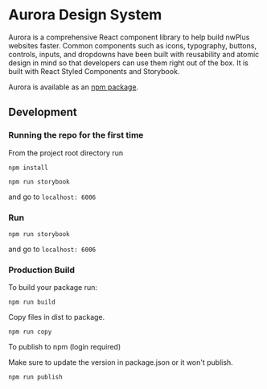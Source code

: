 # Aurora Design System

Aurora is a comprehensive React component library to help build nwPlus websites faster. Common components such as icons, typography, buttons, controls, inputs, and dropdowns have been built with reusability and atomic design in mind so that developers can use them right out of the box. It is built with React Styled Components and Storybook.

Aurora is available as an [npm package](https://www.npmjs.com/package/@nwplusdev/aurora?activeTab=readme).

## Development

### Running the repo for the first time

From the project root directory run

`npm install`

`npm run storybook`

and go to `localhost: 6006`

### Run

`npm run storybook`

and go to `localhost: 6006`

### Production Build

To build your package run:

`npm run build`

Copy files in dist to package.

`npm run copy`

To publish to npm (login required)

Make sure to update the version in package.json or it won't publish.

`npm run publish`
